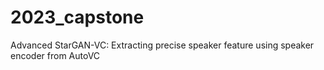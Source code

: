 # 2023_capstone
Advanced StarGAN-VC: Extracting precise speaker feature using speaker encoder from AutoVC
